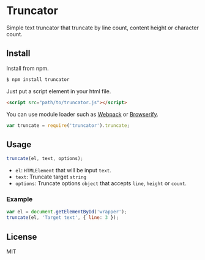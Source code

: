 # Truncator
Simple text truncator that truncate by line count, content height or character count.

## Install
Install from npm.

```sh
$ npm install truncator
```

Just put a script element in your html file.

```html
<script src="path/to/truncator.js"></script>
```

You can use module loader such as [Webpack](https://webpack.github.io/) or [Browserify](http://browserify.org/).

```js
var truncate = require('truncator').truncate;
```

## Usage

```js
truncate(el, text, options);
```

- `el`: `HTMLElement` that will be input `text`.
- `text`: Truncate target `string`
- `options`: Truncate options `object` that accepts `line`, `height` or `count`.

### Example

```js
var el = document.getElementById('wrapper');
truncate(el, 'Target text', { line: 3 });
```

## License
MIT
